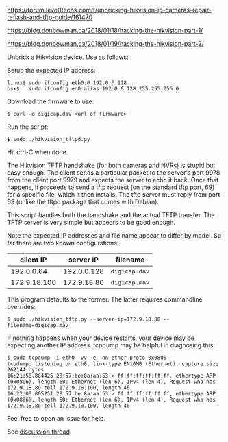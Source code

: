https://forum.level1techs.com/t/unbricking-hikvision-ip-cameras-repair-reflash-and-tftp-guide/161470

https://blog.donbowman.ca/2018/01/18/hacking-the-hikvision-part-1/

https://blog.donbowman.ca/2018/01/19/hacking-the-hikvision-part-2/


Unbrick a Hikvision device. Use as follows:

Setup the expected IP address:

    linux$ sudo ifconfig eth0:0 192.0.0.128
    osx$   sudo ifconfig en0 alias 192.0.0.128 255.255.255.0

Download the firmware to use:

    $ curl -o digicap.dav <url of firmware>

Run the script:

    $ sudo ./hikvision_tftpd.py

Hit ctrl-C when done.

The Hikvision TFTP handshake (for both cameras and NVRs) is stupid but easy
enough. The client sends a particular packet to the server's port 9978 from
the client port 9979 and expects the server to echo it back.  Once that
happens, it proceeds to send a tftp request (on the standard tftp port, 69)
for a specific file, which it then installs. The tftp server must reply
from port 69 (unlike the tftpd package that comes with Debian).

This script handles both the handshake and the actual TFTP transfer.
The TFTP server is very simple but appears to be good enough.

Note the expected IP addresses and file name appear to differ by model. So far
there are two known configurations:

| client IP    | server IP    | filename      |
| ------------ | ------------ | ------------- |
| 192.0.0.64   | 192.0.0.128  | `digicap.dav` |
| 172.9.18.100 | 172.9.18.80  | `digicap.mav` |

This program defaults to the former. The latter requires commandline overrides:

    $ sudo ./hikvision_tftp.py --server-ip=172.9.18.80 --filename=digicap.mav

If nothing happens when your device restarts, your device may be expecting
another IP address. tcpdump may be helpful in diagnosing this:

    $ sudo tcpdump -i eth0 -vv -e -nn ether proto 0x0806
    tcpdump: listening on eth0, link-type EN10MB (Ethernet), capture size 262144 bytes
    16:21:58.804425 28:57:be:8a:aa:53 > ff:ff:ff:ff:ff:ff, ethertype ARP (0x0806), length 60: Ethernet (len 6), IPv4 (len 4), Request who-has 172.9.18.80 tell 172.9.18.100, length 46
    16:22:00.805251 28:57:be:8a:aa:53 > ff:ff:ff:ff:ff:ff, ethertype ARP (0x0806), length 60: Ethernet (len 6), IPv4 (len 4), Request who-has 172.9.18.80 tell 172.9.18.100, length 46

Feel free to open an issue for help.

See [discussion thread](https://www.ipcamtalk.com/showthread.php/3647-Hikvision-DS-2032-I-Console-Recovery).
